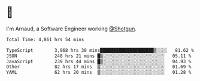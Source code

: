 # 👋

I'm Arnaud, a Software Engineer working [@Shotgun](https://shotgun.live).

<!--START_SECTION:waka-->

```txt
Total Time: 4,861 hrs 54 mins

TypeScript        3,968 hrs 30 mins████████████████████▒░░░░   81.62 %
JSON              248 hrs 21 mins █▒░░░░░░░░░░░░░░░░░░░░░░░   05.11 %
JavaScript        239 hrs 44 mins █▒░░░░░░░░░░░░░░░░░░░░░░░   04.93 %
Other             82 hrs 17 mins  ▒░░░░░░░░░░░░░░░░░░░░░░░░   01.69 %
YAML              62 hrs 20 mins  ▒░░░░░░░░░░░░░░░░░░░░░░░░   01.28 %
```

<!--END_SECTION:waka-->
